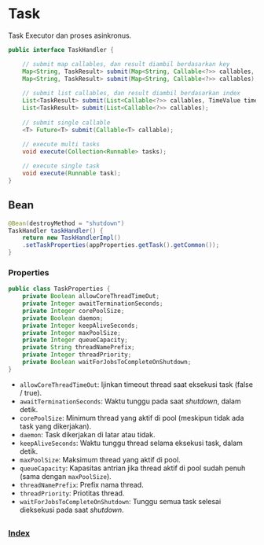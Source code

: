 # Task

Task Executor dan proses asinkronus.

``` java
public interface TaskHandler {

	// submit map callables, dan result diambil berdasarkan key
	Map<String, TaskResult> submit(Map<String, Callable<?>> callables, TimeValue timeout);
	Map<String, TaskResult> submit(Map<String, Callable<?>> callables);	
	
	// submit list callables, dan result diambil berdasarkan index
	List<TaskResult> submit(List<Callable<?>> callables, TimeValue timeout);
	List<TaskResult> submit(List<Callable<?>> callables);
	
	// submit single callable
	<T> Future<T> submit(Callable<T> callable);
	
	// execute multi tasks
	void execute(Collection<Runnable> tasks);

	// execute single task
	void execute(Runnable task);
}
```

## Bean

``` java
@Bean(destroyMethod = "shutdown")
TaskHandler taskHandler() {
    return new TaskHandlerImpl()
    .setTaskProperties(appProperties.getTask().getCommon());
}
```

### Properties
``` java
public class TaskProperties {
	private Boolean allowCoreThreadTimeOut;
	private Integer awaitTerminationSeconds;	
	private Integer corePoolSize;	
	private Boolean daemon;	
	private Integer keepAliveSeconds;	
	private Integer maxPoolSize;	
	private Integer queueCapacity;	
	private String threadNamePrefix;	
	private Integer threadPriority;	
	private Boolean waitForJobsToCompleteOnShutdown;
}
```
- `allowCoreThreadTimeOut`: Ijinkan timeout thread saat eksekusi task (false / true).
- `awaitTerminationSeconds`: Waktu tunggu pada saat _shutdown_, dalam detik.
- `corePoolSize`: Minimum thread yang aktif di pool (meskipun tidak ada task yang dikerjakan).
- `daemon`: Task dikerjakan di latar atau tidak.
- `keepAliveSeconds`: Waktu tunggu thread selama eksekusi task, dalam detik.
- `maxPoolSize`: Maksimum thread yang aktif di pool.
- `queueCapacity`: Kapasitas antrian jika thread aktif di pool sudah penuh (sama dengan `maxPoolSize`).
- `threadNamePrefix`: Prefix nama thread.
- `threadPriority`: Priotitas thread.
- `waitForJobsToCompleteOnShutdown`: Tunggu semua task selesai dieksekusi pada saat _shutdown_.


##

### [Index](./index.md)
